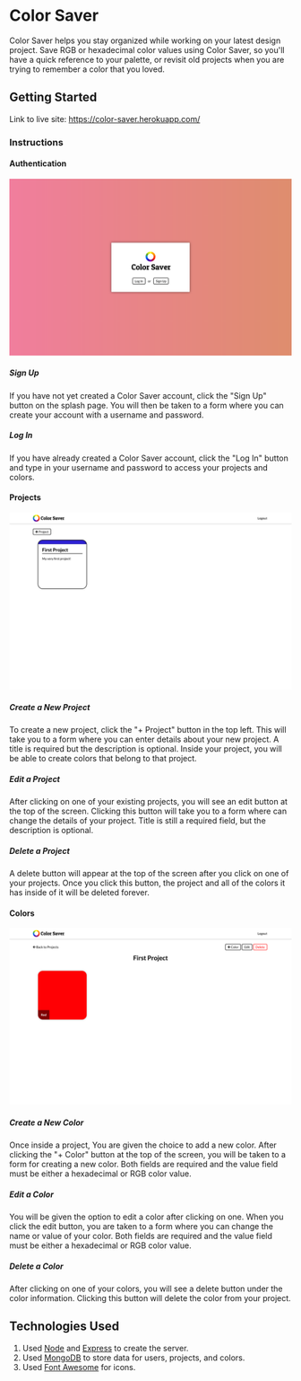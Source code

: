 # Color Saver

Color Saver helps you stay organized while working on your latest design project. Save RGB or hexadecimal color values using Color Saver, so you'll have a quick reference to your palette, or revisit old projects when you are trying to remember a color that you loved.

## Getting Started

Link to live site: https://color-saver.herokuapp.com/

### Instructions

#### Authentication
<img src="public/images/screenshots/splash.png" width="600" />

##### Sign Up

If you have not yet created a Color Saver account, click the "Sign Up" button on the splash page. You will then be taken to a form where you can create your account with a username and password.

##### Log In

If you have already created a Color Saver account, click the "Log In" button and type in your username and password to access your projects and colors.

#### Projects
<img src="public/images/screenshots/projectIndex.png" width="600" />

##### Create a New Project

To create a new project, click the "+ Project" button in the top left. This will take you to a form where you can enter details about your new project. A title is required but the description is optional. Inside your project, you will be able to create colors that belong to that project.

##### Edit a Project

After clicking on one of your existing projects, you will see an edit button at the top of the screen. Clicking this button will take you to a form where can change the details of your project. Title is still a required field, but the description is optional.

##### Delete a Project

A delete button will appear at the top of the screen after you click on one of your projects. Once you click this button, the project and all of the colors it has inside of it will be deleted forever.

#### Colors
<img src="public/images/screenshots/projectShow.png" width="600" />

##### Create a New Color

Once inside a project, You are given the choice to add a new color. After clicking the "+ Color" button at the top of the screen, you will be taken to a form for creating a new color. Both fields are required and the value field must be either a hexadecimal or RGB color value.

##### Edit a Color

You will be given the option to edit a color after clicking on one. When you click the edit button, you are taken to a form where you can change the name or value of your color. Both fields are required and the value field must be either a hexadecimal or RGB color value.

##### Delete a Color

After clicking on one of your colors, you will see a delete button under the color information. Clicking this button will delete the color from your project.

## Technologies Used

  1. Used [Node](https://nodejs.org/en/) and [Express](https://expressjs.com/) to create the server.
  2. Used [MongoDB](https://developers.google.com/youtube/v3/) to store data for users, projects, and colors.
  3. Used [Font Awesome](https://fontawesome.com/) for icons.
